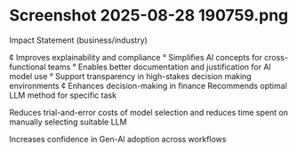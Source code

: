 # Screenshot 2025-08-28 190759.png

Impact Statement (business/industry)

¢ Improves explainability and compliance
° Simplifies Al concepts for cross-functional teams
° Enables better documentation and justification for Al model use
° Support transparency in high-stakes decision making environments
¢ Enhances decision-making in finance
Recommends optimal LLM method for specific task

Reduces trial-and-error costs of model selection and reduces time spent on manually selecting
suitable LLM

Increases confidence in Gen-Al adoption across workflows
